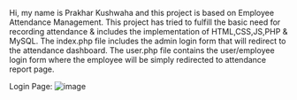 Hi, my name is Prakhar Kushwaha and this project is based on Employee Attendance Management. This project has tried to fulfill the basic need for recording attendance & includes the implementation of HTML,CSS,JS,PHP & MySQL.
The index.php file includes the admin login form that will redirect to the attendance dashboard.
The user.php file contains the user/employee login form where the employee will be simply redirected to attendance report page.

Login Page:
![image](https://github.com/user-attachments/assets/03fbe5ad-915d-4af2-84b1-ed81e9a9a602)
